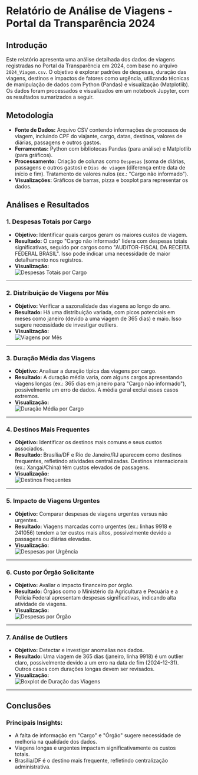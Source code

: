 # Relatório de Análise de Viagens - Portal da Transparência 2024

## Introdução
Este relatório apresenta uma análise detalhada dos dados de viagens registradas no Portal da Transparência em 2024, com base no arquivo `2024_Viagem.csv`. O objetivo é explorar padrões de despesas, duração das viagens, destinos e impactos de fatores como urgência, utilizando técnicas de manipulação de dados com Python (Pandas) e visualização (Matplotlib). Os dados foram processados e visualizados em um notebook Jupyter, com os resultados sumarizados a seguir.

## Metodologia
- **Fonte de Dados:** Arquivo CSV contendo informações de processos de viagem, incluindo CPF do viajante, cargo, datas, destinos, valores de diárias, passagens e outros gastos.
- **Ferramentas:** Python com bibliotecas Pandas (para análise) e Matplotlib (para gráficos).
- **Processamento:** Criação de colunas como `Despesas` (soma de diárias, passagens e outros gastos) e `Dias de viagem` (diferença entre data de início e fim). Tratamento de valores nulos (ex.: "Cargo não informado").
- **Visualizações:** Gráficos de barras, pizza e boxplot para representar os dados.

## Análises e Resultados

### 1. Despesas Totais por Cargo
- **Objetivo:** Identificar quais cargos geram os maiores custos de viagem.
- **Resultado:** O cargo "Cargo não informado" lidera com despesas totais significativas, seguido por cargos como "AUDITOR-FISCAL DA RECEITA FEDERAL BRASIL". Isso pode indicar uma necessidade de maior detalhamento nos registros.
- **Visualização:**  
![Despesas Totais por Cargo](images/despesas_totais_por_cargo.png)

---

### 2. Distribuição de Viagens por Mês
- **Objetivo:** Verificar a sazonalidade das viagens ao longo do ano.
- **Resultado:** Há uma distribuição variada, com picos potenciais em meses como janeiro (devido a uma viagem de 365 dias) e maio. Isso sugere necessidade de investigar outliers.
- **Visualização:**  
![Viagens por Mês](images/viagens_por_mes.png)

---

### 3. Duração Média das Viagens
- **Objetivo:** Analisar a duração típica das viagens por cargo.
- **Resultado:** A duração média varia, com alguns cargos apresentando viagens longas (ex.: 365 dias em janeiro para "Cargo não informado"), possivelmente um erro de dados. A média geral exclui esses casos extremos.
- **Visualização:**  
![Duração Média por Cargo](images/duracao_media_por_cargo.png)

---

### 4. Destinos Mais Frequentes
- **Objetivo:** Identificar os destinos mais comuns e seus custos associados.
- **Resultado:** Brasília/DF e Rio de Janeiro/RJ aparecem como destinos frequentes, refletindo atividades centralizadas. Destinos internacionais (ex.: Xangai/China) têm custos elevados de passagens.
- **Visualização:**  
![Destinos Frequentes](images/destinos_frequentes.png)

---

### 5. Impacto de Viagens Urgentes
- **Objetivo:** Comparar despesas de viagens urgentes versus não urgentes.
- **Resultado:** Viagens marcadas como urgentes (ex.: linhas 9918 e 241056) tendem a ter custos mais altos, possivelmente devido a passagens ou diárias elevadas.
- **Visualização:**  
![Despesas por Urgência](images/despesas_por_urgencia.png)

---

### 6. Custo por Órgão Solicitante
- **Objetivo:** Avaliar o impacto financeiro por órgão.
- **Resultado:** Órgãos como o Ministério da Agricultura e Pecuária e a Polícia Federal apresentam despesas significativas, indicando alta atividade de viagens.
- **Visualização:**  
![Despesas por Órgão](images/despesas_por_orgao.png)

---

### 7. Análise de Outliers
- **Objetivo:** Detectar e investigar anomalias nos dados.
- **Resultado:** Uma viagem de 365 dias (janeiro, linha 9918) é um outlier claro, possivelmente devido a um erro na data de fim (2024-12-31). Outros casos com durações longas devem ser revisados.
- **Visualização:**  
![Boxplot de Duração das Viagens](images/boxplot_duracao.png)

---

## Conclusões

### Principais Insights:
- A falta de informação em "Cargo" e "Órgão" sugere necessidade de melhoria na qualidade dos dados.
- Viagens longas e urgentes impactam significativamente os custos totais.
- Brasília/DF é o destino mais frequente, refletindo centralização administrativa.

